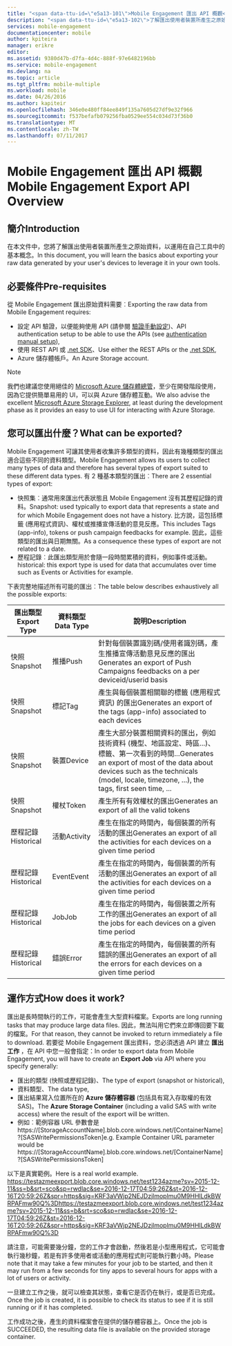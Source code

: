 ```yaml
---
title: "<span data-ttu-id=\"e5a13-101\">Mobile Engagement 匯出 API 概觀</span><span class=\"sxs-lookup\"><span data-stu-id=\"e5a13-101\">Mobile Engagement Export API Overview</span></span>"
description: "<span data-ttu-id=\"e5a13-102\">了解匯出使用者裝置所產生之原始資料，以運用在自己工具中的基本概念。</span><span class=\"sxs-lookup\"><span data-stu-id=\"e5a13-102\">Learn the basics about exporting your raw data generated by your user's devices to leverage it in your own tools</span></span>"
services: mobile-engagement
documentationcenter: mobile
author: kpiteira
manager: erikre
editor: 
ms.assetid: 9380d47b-d7fa-4d4c-888f-97e6482196bb
ms.service: mobile-engagement
ms.devlang: na
ms.topic: article
ms.tgt_pltfrm: mobile-multiple
ms.workload: mobile
ms.date: 04/26/2016
ms.author: kapiteir
ms.openlocfilehash: 346e0e480ff84ee849f135a7605d27df9e32f966
ms.sourcegitcommit: f537befafb079256fba0529ee554c034d73f36b0
ms.translationtype: MT
ms.contentlocale: zh-TW
ms.lasthandoff: 07/11/2017
---
```

# <a name="mobile-engagement-export-api-overview"></a><span data-ttu-id="e5a13-103">Mobile Engagement 匯出 API 概觀</span><span class="sxs-lookup"><span data-stu-id="e5a13-103">Mobile Engagement Export API Overview</span></span>
## <a name="introduction"></a><span data-ttu-id="e5a13-104">簡介</span><span class="sxs-lookup"><span data-stu-id="e5a13-104">Introduction</span></span>
<span data-ttu-id="e5a13-105">在本文件中，您將了解匯出使用者裝置所產生之原始資料，以運用在自己工具中的基本概念。</span><span class="sxs-lookup"><span data-stu-id="e5a13-105">In this document, you will learn the basics about exporting your raw data generated by your user's devices to leverage it in your own tools.</span></span>

## <a name="pre-requisites"></a><span data-ttu-id="e5a13-106">必要條件</span><span class="sxs-lookup"><span data-stu-id="e5a13-106">Pre-requisites</span></span>
<span data-ttu-id="e5a13-107">從 Mobile Engagement 匯出原始資料需要︰</span><span class="sxs-lookup"><span data-stu-id="e5a13-107">Exporting the raw data from Mobile Engagement requires:</span></span>

* <span data-ttu-id="e5a13-108">設定 API 驗證，以便能夠使用 API (請參閱 [驗證手動設定](mobile-engagement-api-authentication-manual.md))、</span><span class="sxs-lookup"><span data-stu-id="e5a13-108">API authentication setup to be able to use the APIs (see [authentication manual setup](mobile-engagement-api-authentication-manual.md)),</span></span>
* <span data-ttu-id="e5a13-109">使用 REST API 或 [.net SDK](mobile-engagement-dotnet-sdk-service-api.md)、</span><span class="sxs-lookup"><span data-stu-id="e5a13-109">Use either the REST APIs or the [.net SDK](mobile-engagement-dotnet-sdk-service-api.md),</span></span>
* <span data-ttu-id="e5a13-110">Azure 儲存體帳戶。</span><span class="sxs-lookup"><span data-stu-id="e5a13-110">An Azure Storage account.</span></span>

> [!NOTE]
> <span data-ttu-id="e5a13-111">我們也建議您使用絕佳的 [Microsoft Azure 儲存體總管](http://storageexplorer.com/)，至少在開發階段使用，因為它提供簡單易用的 UI，可以與 Azure 儲存體互動。</span><span class="sxs-lookup"><span data-stu-id="e5a13-111">We also advise the excellent [Microsoft Azure Storage Explorer](http://storageexplorer.com/), at least during the development phase as it provides an easy to use UI for interacting with Azure Storage.</span></span>
> 
> 

## <a name="what-can-be-exported"></a><span data-ttu-id="e5a13-112">您可以匯出什麼？</span><span class="sxs-lookup"><span data-stu-id="e5a13-112">What can be exported?</span></span>
<span data-ttu-id="e5a13-113">Mobile Engagement 可讓其使用者收集許多類型的資料，因此有幾種類型的匯出適合這些不同的資料類型。</span><span class="sxs-lookup"><span data-stu-id="e5a13-113">Mobile Engagement allows its users to collect many types of data and therefore has several types of export suited to these different data types.</span></span>
<span data-ttu-id="e5a13-114">有 2 種基本類型的匯出︰</span><span class="sxs-lookup"><span data-stu-id="e5a13-114">There are 2 essential types of export:</span></span>

* <span data-ttu-id="e5a13-115">快照集︰通常用來匯出代表狀態且 Mobile Engagement 沒有其歷程記錄的資料。</span><span class="sxs-lookup"><span data-stu-id="e5a13-115">Snapshot: used typically to export data that represents a state and for which Mobile Engagement does not have a history.</span></span> <span data-ttu-id="e5a13-116">比方說，這包括標籤 (應用程式資訊)、權杖或推播宣傳活動的意見反應。</span><span class="sxs-lookup"><span data-stu-id="e5a13-116">This includes Tags (app-info), tokens or push campaign feedbacks for example.</span></span> <span data-ttu-id="e5a13-117">因此，這些類型的匯出與日期無關。</span><span class="sxs-lookup"><span data-stu-id="e5a13-117">As a consequence these types of export are not related to a date.</span></span>
* <span data-ttu-id="e5a13-118">歷程記錄︰此匯出類型用於會隨一段時間累積的資料，例如事件或活動。</span><span class="sxs-lookup"><span data-stu-id="e5a13-118">historical: this export type is used for data that accumulates over time such as Events or Activities for example.</span></span>

<span data-ttu-id="e5a13-119">下表完整地描述所有可能的匯出︰</span><span class="sxs-lookup"><span data-stu-id="e5a13-119">The table below describes exhaustively all the possible exports:</span></span>

| <span data-ttu-id="e5a13-120">匯出類型</span><span class="sxs-lookup"><span data-stu-id="e5a13-120">Export Type</span></span> | <span data-ttu-id="e5a13-121">資料類型</span><span class="sxs-lookup"><span data-stu-id="e5a13-121">Data Type</span></span> | <span data-ttu-id="e5a13-122">說明</span><span class="sxs-lookup"><span data-stu-id="e5a13-122">Description</span></span> |
| --- | --- | --- |
| <span data-ttu-id="e5a13-123">快照</span><span class="sxs-lookup"><span data-stu-id="e5a13-123">Snapshot</span></span> |<span data-ttu-id="e5a13-124">推播</span><span class="sxs-lookup"><span data-stu-id="e5a13-124">Push</span></span> |<span data-ttu-id="e5a13-125">針對每個裝置識別碼/使用者識別碼，產生推播宣傳活動意見反應的匯出</span><span class="sxs-lookup"><span data-stu-id="e5a13-125">Generates an export of Push Campaigns feedbacks on a per deviceid/userid basis</span></span> |
| <span data-ttu-id="e5a13-126">快照</span><span class="sxs-lookup"><span data-stu-id="e5a13-126">Snapshot</span></span> |<span data-ttu-id="e5a13-127">標記</span><span class="sxs-lookup"><span data-stu-id="e5a13-127">Tag</span></span> |<span data-ttu-id="e5a13-128">產生與每個裝置相關聯的標籤 (應用程式資訊) 的匯出</span><span class="sxs-lookup"><span data-stu-id="e5a13-128">Generates an export of the tags (app-info) associated to each devices</span></span> |
| <span data-ttu-id="e5a13-129">快照</span><span class="sxs-lookup"><span data-stu-id="e5a13-129">Snapshot</span></span> |<span data-ttu-id="e5a13-130">裝置</span><span class="sxs-lookup"><span data-stu-id="e5a13-130">Device</span></span> |<span data-ttu-id="e5a13-131">產生大部分裝置相關資料的匯出，例如技術資料 (機型、地區設定、時區...)、標籤、第一次看到的時間...</span><span class="sxs-lookup"><span data-stu-id="e5a13-131">Generates an export of most of the data about devices such as the technicals (model, locale, timezone, ...), the tags, first seen time, ...</span></span> |
| <span data-ttu-id="e5a13-132">快照</span><span class="sxs-lookup"><span data-stu-id="e5a13-132">Snapshot</span></span> |<span data-ttu-id="e5a13-133">權杖</span><span class="sxs-lookup"><span data-stu-id="e5a13-133">Token</span></span> |<span data-ttu-id="e5a13-134">產生所有有效權杖的匯出</span><span class="sxs-lookup"><span data-stu-id="e5a13-134">Generates an export of all the valid tokens</span></span> |
| <span data-ttu-id="e5a13-135">歷程記錄</span><span class="sxs-lookup"><span data-stu-id="e5a13-135">Historical</span></span> |<span data-ttu-id="e5a13-136">活動</span><span class="sxs-lookup"><span data-stu-id="e5a13-136">Activity</span></span> |<span data-ttu-id="e5a13-137">產生在指定的時間內，每個裝置的所有活動的匯出</span><span class="sxs-lookup"><span data-stu-id="e5a13-137">Generates an export of all the activities for each devices on a given time period</span></span> |
| <span data-ttu-id="e5a13-138">歷程記錄</span><span class="sxs-lookup"><span data-stu-id="e5a13-138">Historical</span></span> |<span data-ttu-id="e5a13-139">Event</span><span class="sxs-lookup"><span data-stu-id="e5a13-139">Event</span></span> |<span data-ttu-id="e5a13-140">產生在指定的時間內，每個裝置的所有活動的匯出</span><span class="sxs-lookup"><span data-stu-id="e5a13-140">Generates an export of all the activities for each devices on a given time period</span></span> |
| <span data-ttu-id="e5a13-141">歷程記錄</span><span class="sxs-lookup"><span data-stu-id="e5a13-141">Historical</span></span> |<span data-ttu-id="e5a13-142">Job</span><span class="sxs-lookup"><span data-stu-id="e5a13-142">Job</span></span> |<span data-ttu-id="e5a13-143">產生在指定的時間內，每個裝置之所有工作的匯出</span><span class="sxs-lookup"><span data-stu-id="e5a13-143">Generates an export of all the jobs for each devices on a given time period</span></span> |
| <span data-ttu-id="e5a13-144">歷程記錄</span><span class="sxs-lookup"><span data-stu-id="e5a13-144">Historical</span></span> |<span data-ttu-id="e5a13-145">錯誤</span><span class="sxs-lookup"><span data-stu-id="e5a13-145">Error</span></span> |<span data-ttu-id="e5a13-146">產生在指定的時間內，每個裝置的所有錯誤的匯出</span><span class="sxs-lookup"><span data-stu-id="e5a13-146">Generates an export of all the errors for each devices on a given time period</span></span> |

## <a name="how-does-it-work"></a><span data-ttu-id="e5a13-147">運作方式</span><span class="sxs-lookup"><span data-stu-id="e5a13-147">How does it work?</span></span>
<span data-ttu-id="e5a13-148">匯出是長時間執行的工作，可能會產生大型資料檔案。</span><span class="sxs-lookup"><span data-stu-id="e5a13-148">Exports are long running tasks that may produce large data files.</span></span> <span data-ttu-id="e5a13-149">因此，無法叫用它們來立即傳回要下載的檔案。</span><span class="sxs-lookup"><span data-stu-id="e5a13-149">For that reason, they cannot be invoked to return immediately a file to download.</span></span>
<span data-ttu-id="e5a13-150">若要從 Mobile Engagement 匯出資料，您必須透過 API 建立 **匯出工作** ，在 API 中您一般會指定：</span><span class="sxs-lookup"><span data-stu-id="e5a13-150">In order to export data from Mobile Engagement, you will have to create an **Export Job** via API where you specify generally:</span></span>

* <span data-ttu-id="e5a13-151">匯出的類型 (快照或歷程記錄)、</span><span class="sxs-lookup"><span data-stu-id="e5a13-151">The type of export (snapshot or historical),</span></span>
* <span data-ttu-id="e5a13-152">資料類型、</span><span class="sxs-lookup"><span data-stu-id="e5a13-152">The data type,</span></span>
* <span data-ttu-id="e5a13-153">匯出結果寫入位置所在的 **Azure 儲存體容器** (包括具有寫入存取權的有效 SAS)。</span><span class="sxs-lookup"><span data-stu-id="e5a13-153">The **Azure Storage Container** (including a valid SAS with write access) where the result of the export will be written.</span></span>
* <span data-ttu-id="e5a13-154">例如︰範例容器 URL 參數會是 https://[StorageAccountName].blob.core.windows.net/[ContainerName]?[SASWritePermissionsToken]</span><span class="sxs-lookup"><span data-stu-id="e5a13-154">e.g. Example Container URL parameter would be  https://[StorageAccountName].blob.core.windows.net/[ContainerName]?[SASWritePermissionsToken]</span></span>  

<span data-ttu-id="e5a13-155">以下是真實範例。</span><span class="sxs-lookup"><span data-stu-id="e5a13-155">Here is a real world example.</span></span> <span data-ttu-id="e5a13-156">https://testazmeexport.blob.core.windows.net/test1234azme?sv=2015-12-11&ss=b&srt=sco&sp=rwdlac&se=2016-12-17T04:59:26Z&st=2016-12-16T20:59:26Z&spr=https&sig=KRF3aVWjp2NEJDzjlmoplmu0M9HHlLdkBWRPAFmw90Q%3D</span><span class="sxs-lookup"><span data-stu-id="e5a13-156">https://testazmeexport.blob.core.windows.net/test1234azme?sv=2015-12-11&ss=b&srt=sco&sp=rwdlac&se=2016-12-17T04:59:26Z&st=2016-12-16T20:59:26Z&spr=https&sig=KRF3aVWjp2NEJDzjlmoplmu0M9HHlLdkBWRPAFmw90Q%3D</span></span>

<span data-ttu-id="e5a13-157">請注意，可能需要幾分鐘，您的工作才會啟動，然後若是小型應用程式，它可能會執行幾秒鐘，若是有許多使用者或活動的應用程式則可能執行數小時。</span><span class="sxs-lookup"><span data-stu-id="e5a13-157">Please note that it may take a few minutes for your job to be started, and then it may run from a few seconds for tiny apps to several hours for apps with a lot of users or activity.</span></span>

<span data-ttu-id="e5a13-158">一旦建立工作之後，就可以檢查其狀態，查看它是否仍在執行，或是否已完成。</span><span class="sxs-lookup"><span data-stu-id="e5a13-158">Once the job is created, it is possible to check its status to see if it is still running or if it has completed.</span></span>

<span data-ttu-id="e5a13-159">工作成功之後，產生的資料檔案會在提供的儲存體容器上。</span><span class="sxs-lookup"><span data-stu-id="e5a13-159">Once the job is SUCCEEDED, the resulting data file is available on the provided storage container.</span></span>

